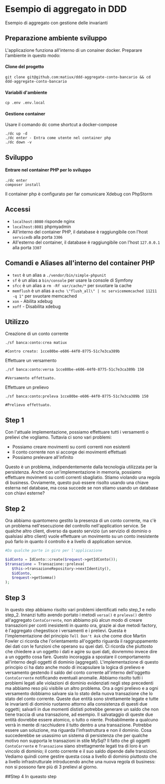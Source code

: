 Esempio di aggregato in DDD
========================

Esempio di aggregato con gestione delle invarianti

## Preparazione ambiente sviluppo
L'applicazione funziona all'interno di un conainer docker. Preparare l'ambiente in questo modo:

#### Clone del progetto
```
git clone git@github.com:matiux/ddd-aggregate-conto-bancario && cd ddd-aggregate-conto-bancario
```

#### Variabili d'ambiente
```
cp .env .env.local
```
#### Gestione container
Usare il comando dc come shortcut a docker-compose
```
./dc up -d
./dc enter - Entra come utente nel container php
./dc down -v
```
## Sviluppo

#### Entrare nel container PHP per lo sviluppo
```
./dc enter
composer install
```
Il container php è configurato per far comunicare Xdebug con PhpStorm

## Accessi

* `localhost:8080` risponde nginx
* `localhost:8081` phpmyadmin
* All'interno del container PHP, il database è raggiungibile con l'host `servicedb` alla porta `3306`
* All'esterno del container, il database è raggiungibile con l'host `127.0.0.1` alla porta `3307`

## Comandi e Aliases all'interno del container PHP

* `test` è un alias a `./vendor/bin/simple-phpunit`
* `sf` è un alias a `bin/console` per usare la console di Symfony
* `sfcc` è un alias a `rm -Rf var/cache/*` per svuotare la cache
* `memflush` è un alias a `echo \"flush_all\" | nc servicememcached 11211 -q 1"` per svuotare memcached
* `xon` - Abilita xdebug
* `xoff` - Disabilita xdebug

## Utilizzo

Creazione di un conto corrente
```
./sf banca:conto:crea matiux

#Contro creato: 1cce80be-e606-44f0-8775-51c7e3ca389b
```
Effettuare un versamento
```
./sf banca:conto:versa 1cce80be-e606-44f0-8775-51c7e3ca389b 150

#Versamento effettuato.
```

Effettuare un prelievo
```
./sf banca:conto:preleva 1cce80be-e606-44f0-8775-51c7e3ca389b 150

#Prelievo effettuato.
```

## Step 1
Con l'attuale implementazione, possiamo effettuare tutti i versamenti o prelievi che vogliamo. Tuttavia ci sono vari problemi:
* Possiamo creare movimenti su conti correnti non esistenti
* Il conto corrente non si accorge dei movimenti effettuati
* Possiamo prelevare all'infinito

Questo è un problema, indipendentemente dalla tecnologia utilizzata per la persistenza. Anche con un'implementazione in memoria, 
possiamo effettuare movimenti su conti correnti sbagliatio. Stiamo violando una regola di business.
Ovviamente, questo può essere risolto usando una chiave esterna nel database, ma cosa succede se non stiamo usando un database 
con chiavi esterne?
## Step 2
Ora abbiamo quantomeno gestito la presenza di un conto corrente, ma c'è un problema nell'esecuzione del controllo 
nell'application service. Se qualche altro client, diverso da questo servizio (un servizio di dominio o qualsiasi altro client)
vuole effettuare un movimento su un conto inesistente può farlo in quanto il controllo è a livello di application service.
```php
#Da qualche parte in giro per l'applicazione

$idConto = IdConto::create($request->getIdConto());
$transazione = Transazione::preleva(
   $this->transazioneRepository->nextIdentity(),
   $idConto,
   $request->getSomma()
);
```
## Step 3
In questo step abbiamo risolto vari problemi identificati nello step_1 e nello step_2. Innanzi tutto avendo
portato i metodi `versa()` e `preleva()` dentro all'aggregato `ContoCorrente`, non abbiamo più alcun modo 
di creare transazioni per conti inesistenti in quanto ora, grazie ai due metodi factory, è l'aggregato 
chegestisce i versamenti e i prelievi. Questa è l'implementazione del principio `Tell Don't Ask` che come dice 
Martin Fowler ci ricorda che l'orientamento all'oggetto riguarda il raggruppamento dei dati con le 
funzioni che operano su quei dati. Ci ricorda che piuttosto che chiedere a un oggetto i dati e agire 
su quei dati, dovremmo invece dire a un oggetto cosa fare. Questo incoraggia a spostare il comportamento 
all'interno degli oggetti di dominio (aggregati). L'implementazione di questo principio ci ha dato anche modo 
di incapsulare la logica di prelievo e versamento gestendo il saldo del conto corrente all'interno 
dell'oggetto `ContoCorrente` notificando eventuali anomalie.
Abbiamo risolto tutti i problemi legati alle violazioni di dominio evidenziati negli step precedenti ma abbiamo
reso più visibile un altro problema. Ora a ogni prelievo e a ogni versamento dobbiamo salvare sia lo stato
della nuova transazione che lo stato del conto corrente. Queste due entità sono strettamente legate e tutte 
le invarianti di dominio ruotanno attorno alla consistenza di questi due oggetti; salvarli in due momenti 
dististi potrebbe generare un saldo che non tiene traccia di una transazione, ad esempio. Il salvataggio di 
queste due entità dovrebbe essere atomico, o tutto o niente. Probabilmente a qualcuno verrà in mente di 
racchiudere il tutto dentro a una transazione. Potrebbe essere uan soluzione, ma riguarda l'infrastruttura e 
non il dominio. Cosa succederebbe se usassimo un sistema di persistenza che per qualche motivo non supporta 
le transazioni in stile MySql? Il fatto che gli oggetti `ContoCorrente` e `Transazione` siano strettagmente 
legati tra di loro è un vincolo di dominio; il conto corrente e il suo saldo dipende dalle transizioni. 
Vediamo quindi come gestire questa cosa a livello di dominio piuttosto che a livello infrastrutturale introducendo 
anche una nuova regola di business: non si possono fare più di 3 prelievi al giorno. 

##Step 4
In queasto step
